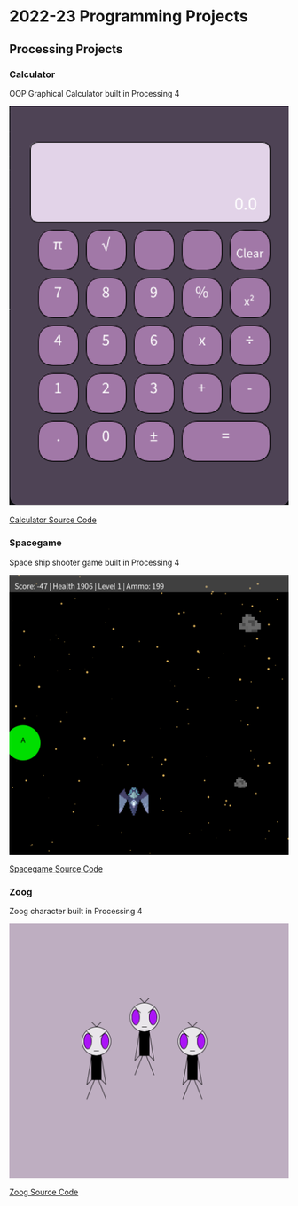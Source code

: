 # 2022-23 Programming Projects

## Processing Projects

### Calculator

OOP Graphical Calculator built in Processing 4

![Running Calculator](https://github.com/Bri0Bri/programming-portfolio/blob/main/images/calc.png?raw=true)

[Calculator Source Code](https://github.com/Bri0Bri/programming-portfolio/tree/main/src/calc)

### Spacegame

Space ship shooter game built in Processing 4

![Running Game](https://github.com/Bri0Bri/programming-portfolio/blob/main/images/space.png?raw=true)

[Spacegame Source Code](https://github.com/Bri0Bri/programming-portfolio/tree/main/src/space)

### Zoog

Zoog character built in Processing 4

![Running Zoog](https://github.com/Bri0Bri/programming-portfolio/blob/main/images/zoog.png?raw=true)

[Zoog Source Code]()

